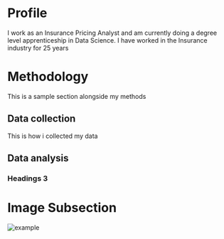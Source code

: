 # Profile
I work as an Insurance Pricing Analyst and am currently doing a degree level apprenticeship in Data Science. I have worked in the Insurance industry for 25 years

# Methodology

This is a sample section alongside my methods

## Data collection

This is how i collected my data

## Data analysis

### Headings 3

# Image Subsection

<img class="rounded-circle" alt="example" src="/assets/Screenshot_Example.png" />
